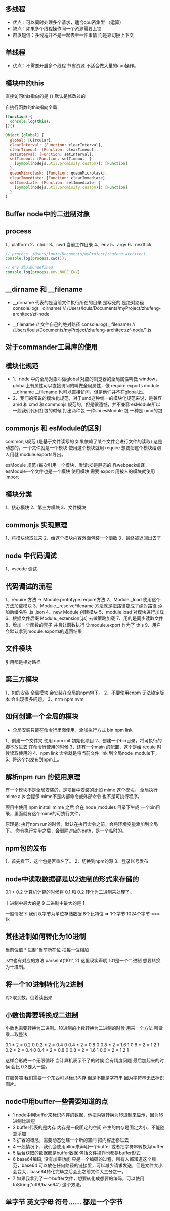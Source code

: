 ## 多线程
- 优点：可以同时处理多个请求，适合cpu密集型 （运算）
- 缺点：如果多个线程操作同一个资源需要上锁
- 群发短信：多线程并不是一起去干一件事情 而是靠切换上下文


## 单线程
- 优点：不需要开启多个线程 节省资源 不适合做大量的cpu操作。


## 模块中的this
直接访问this指向的是 {} 默认是修改过的

自执行函数的this指向全局

```js
(function(){
  console.log(this);
})()

Object [global] {
  global: [Circular],
  clearInterval: [Function: clearInterval],
  clearTimeout: [Function: clearTimeout],
  setInterval: [Function: setInterval],
  setTimeout: [Function: setTimeout] {
    [Symbol(nodejs.util.promisify.custom)]: [Function]
  },
  queueMicrotask: [Function: queueMicrotask],
  clearImmediate: [Function: clearImmediate],
  setImmediate: [Function: setImmediate] {
    [Symbol(nodejs.util.promisify.custom)]: [Function]
  }
}
```

## Buffer node中的二进制对象


## process
1、platform
2、chdir
3、cwd  当前工作目录
4、env
5、argv
6、nexttick

```js
// process  /Users/louis/Documents/myProject/zhufeng-architect
console.log(process.cwd());

// env 默认是undefined 
console.log(process.env.NODE_ENV)
```


## __dirname  和  __filename
- __dirname  代表的是当前文件执行所在的目录 是写死的 是绝对路径
console.log(__dirname) // /Users/louis/Documents/myProject/zhufeng-architect/zf-node

- __filename  // 文件自己的绝对路径
console.log(__filename) // /Users/louis/Documents/myProject/zhufeng-architect/zf-node/1.js

## 对于commander工具库的使用


## 模块化规范
- 1、node 中的全局对象叫做global 对应的浏览器的全局属性叫做 window，global上有属性可以直接访问的叫做全局属性，像 require exports module __dirname __filename 也可以直接访问，但是他们并不在global上。
- 2、我们的常说的模块化规范，对于umd这种统一的模块化规范来说，是兼容 amd 和 cmd 和 commonjs 规范的，但是很遗憾，并不兼容 esModule所以一般我们代码打包的时候 打出两种包 一种shi esModule 包 一种是 umd的包


## commonjs 和 esModule的区别
commonjs规范 (是基于文件读写的 如果依赖了某个文件会进行文件的读取) 这是动态的，一个文件就是一个模块 使用这个模块就用 require 想要把这个模块给别人用就 module.exports导出。

esModule 规范 (每次引用一个模块，发请求)是静态的 靠webpack编译，esModule一个文件也是一个模块
使用模块 需要 export 用被人的模块就使用import 


## 模块分类
1、核心模块
2、第三方模块
3、文件模块

## commonjs 实现原理
1、将模块读取过来
2、给这个模块内容外面包装一个函数
3、最终被返回出去了

## node 中代码调试
1、vscode 调试

## 代码调试的流程
1、require 方法 -> Module.prototype.require方法
2、Module._load 使用这个方法加载模块
3、Module._resolveFilename 方法就是把路径变成了绝对路径 添加后缀名称 .js .json
4、new Module 创建模块
5、module.load 对模块进行加载
6、根据文件后缀 Module._extension[.js] 去做策略加载
7、用的是同步读取文件
8、增加一个函数的壳子 并且让函数执行 让module.export 作为了 this
9、用户会默认拿到module.exports的返回结果

## 文件模块
引用都是相对路径

## 第三方模块
1、包的安装 全局模块 会安装在全局的npm包下。
2、不要使用cnpm 无法锁定版本 会出现很多问题。
3、nrm npm nvm 


## 如何创建一个全局的模块 
- 全局安装只能在命令行里面使用，添加执行方式  bin  npm link 

1、创建一个文件夹 使用 npm init 初始化项目
2、创建一个bin目录，将可执行的脚本放进去  在命令行使用的时候
3、还有一个main 的配置，这个是给 requie 时候读取使用的
4、npm link 命令就是将当前文件 link 到全局node_module下。
5、将这个包发布到npm上。

## 解析npm run 的使用原理
有一个模块不是全局安装的，是项目中安装的比如 mime 这个模块。
全局执行 mime a.js 会提示 mime不是内部命令或外部命令 也不是可执行程序。

项目中使用 npm install mime 之后 会在 node_modules 目录下生成
一个bin目录，里面就有这个mime的可执行文件。

原理是: 执行npm run的时候，默认在执行命令之前，会将环境变量添加到全局下。
命令执行完毕之后，会删除对应的path，是一个临时的。


## npm包的发布
1、首先看下，这个包是否重名了。
2、切换到npm的源
3、登录账号发布


## node中读取数据都是以2进制的形式来存储的

0.1 + 0.2 计算机计算的时候将 0.1 和 0.2 转化为二进制来处理了。

十进制中最大的是 9
二进制中最大的是 1 

一般情况下 我们以字节为单位存储数据 8个比特位 => 1个字节  1024个字节 === 1k  


## 其他进制如何转化为10进制
当前位值 * 进制^当前所在位 把每一位相加

js中也有对应的方法 parseInt('101', 2) 这里现实声明 101是一个二进制 想要转换为十进制。


## 将一个10进制转化为2进制
对2取余数，倒着读出来


## 小数也需要转换成二进制
小数也需要转换为二进制。10进制的小数转换为二进制的时候 用来一个方法 叫做乘二取整法 

0.1 * 2 = 0.2  0
0.2 * 2 = 0.4  0
0.4 * 2 = 0.8  0
0.8 * 2 = 1.6  1
0.6 * 2 = 1.2  1
0.2 * 2 = 0.4  0
0.4 * 2 = 0.8  0
0.8 * 2 = 1.6  1
0.6 * 2 = 1.2  1

这样会形成一个无限循环 当计算机表示不了的时候 会有精度问题 最后加起来的时候 会比 0.3要大一些。

在服务端 我们需要一个东西可以标识内存 但是不能是字符串 因为字符串无法标识图片。


## node中用buffer一些需要知道的点
- 1 node中用buffer来标识内存的数据，他把内容转换为16进制来显示，因为16进制比较短
- 2 buffer代表的是内存 内存是一段固定的空间 产生的内存是固定大小，不能随意添加
- 3 扩容的概念，需要动态创建一个新的空间 把内容迁移过去
- 4 一般情况下，我们会使用alloc来声明一个buffer 或者把字符串转换为buffer 
- 5 后台获取的数据都是buffer数据 包括文件操作也都是buffer形式
- 6 base64编码, 没有加密功能 只是一个编码的过程，所有人都知道这个规范，base64 可以放在任何路径的链接里，可以减少请求发送，但是文件大小会变大，base64转化完毕之后会比之前文件大三分之一。
- 7 如果我拿到了一个buffer文件，想要转化成想要的编码，可以使用 toString('utf8/base64') 这个方法。

## 单字节 英文字母  符号…… 都是一个字节











